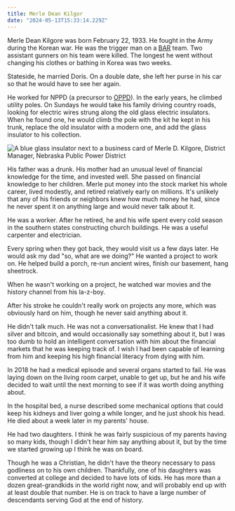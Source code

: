 ```yaml
---
title: Merle Dean Kilgor
date: "2024-05-13T15:33:14.229Z"
---
```



Merle Dean Kilgore was born February 22, 1933.  He fought in the Army during the Korean war.  He was the trigger man on a [BAR](https://en.wikipedia.org/wiki/M1918_Browning_Automatic_Rifle) team.  Two assistant gunners on his team were killed.  The longest he went without changing his clothes or bathing in Korea was two weeks.

Stateside, he married Doris.  On a double date, she left her purse in his car so that he would have to see her again.

He worked for NPPD (a precursor to [OPPD](https://www.oppd.com/)).  In the early years, he climbed utility poles.  On Sundays he would take his family driving country roads, looking for electric wires strung along the old glass electric insulators.  When he found one, he would climb the pole with the kit he kept in his trunk, replace the old insulator with a modern one, and add the glass insulator to his collection.

![A blue glass insulator next to a business card of Merle D. Kilgore, District Manager, Nebraska Public Power District](./images/merle-nppd.jpg)

His father was a drunk.  His mother had an unusual level of financial knowledge for the time, and invested well.  She passed on financial knowledge to her children.  Merle put money into the stock market his whole career, lived modestly, and retired relatively early on millions.  It's unlikely that any of his friends or neighbors knew how much money he had, since he never spent it on anything large and would never talk about it.

He was a worker.  After he retired, he and his wife spent every cold season in the southern states constructing church buildings.  He was a useful carpenter and electrician.

Every spring when they got back, they would visit us a few days later.  He would ask my dad "so, what are we doing?"  He wanted a project to work on.  He helped build a porch, re-run ancient wires, finish our basement, hang sheetrock.

When he wasn't working on a project, he watched war movies and the history channel from his la-z-boy.

After his stroke he couldn't really work on projects any more, which was obviously hard on him, though he never said anything about it.

He didn't talk much.  He was not a conversationalist.  He knew that I had silver and bitcoin, and would occasionally say something about it, but I was too dumb to hold an intelligent conversation with him about the financial markets that he was keeping track of.  I wish I had been capable of learning from him and keeping his high financial literacy from dying with him.

In 2018 he had a medical episode and several organs started to fail.  He was laying down on the living room carpet, unable to get up, but he and his wife decided to wait until the next morning to see if it was worth doing anything about.

In the hospital bed, a nurse described some mechanical options that could keep his kidneys and liver going a while longer, and he just shook his head.  He died about a week later in my parents' house.

He had two daughters.  I think he was fairly suspicious of my parents having so many kids, though I didn't hear him say anything about it, but by the time we started growing up I think he was on board.

Though he was a Christian, he didn't have the theory necessary to pass godliness on to his own children.  Thankfully, one of his daughters was converted at college and decided to have lots of kids.  He has more than a dozen great-grandkids in the world right now, and will probably end up with at least double that number.  He is on track to have a large number of descendants serving God at the end of history.